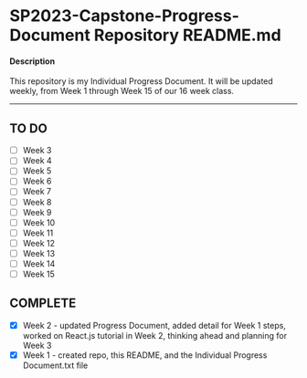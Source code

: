 # SP2023-Capstone-Progress-Document Repository README.md

#### Description
This repository is my Individual Progress Document. It will be updated weekly, from Week 1 through Week 15 of our 16 week class.

**********
## TO DO

- [ ] Week 3
- [ ] Week 4
- [ ] Week 5
- [ ] Week 6
- [ ] Week 7
- [ ] Week 8
- [ ] Week 9
- [ ] Week 10
- [ ] Week 11
- [ ] Week 12
- [ ] Week 13
- [ ] Week 14
- [ ] Week 15

## COMPLETE
- [x] Week 2 - updated Progress Document, added detail for Week 1 steps, worked on React.js tutorial in Week 2, thinking ahead and planning for Week 3
- [x] Week 1 - created repo, this README, and the Individual Progress Document.txt file
